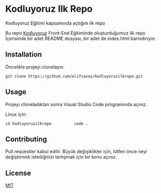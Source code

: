 # Kodluyoruz Ilk Repo
Kodluyoruz Eğitimi kapsamında açtığım ilk repo



Bu repo [Kodluyoruz](https://www.kodluyoruz.org/) Front-End Eğitiminde oluşturduğumuz ilk repo. İçerisinde bir adet README dosyası, bir adet de index.html barındırıyor.

## Installation
Öncelikle projeyi clonelayın. 

` git clone https://github.com/elifsavas/kodluyoruzilkrepo.git `

## Usage

 Projeyi cloneladıktan sonra Visual Studio Code programında açınız.  

Linux için:

 `cd kodluyoruzilkrepo         
 code . `



## Contributing

Pull requestler kabul edilir. Büyük değişiklikler için, lütfen önce neyi değiştirmek istediğinizi tartışmak için bir konu açınız.

## License

[MIT](https://choosealicense.com/licenses/mit/)